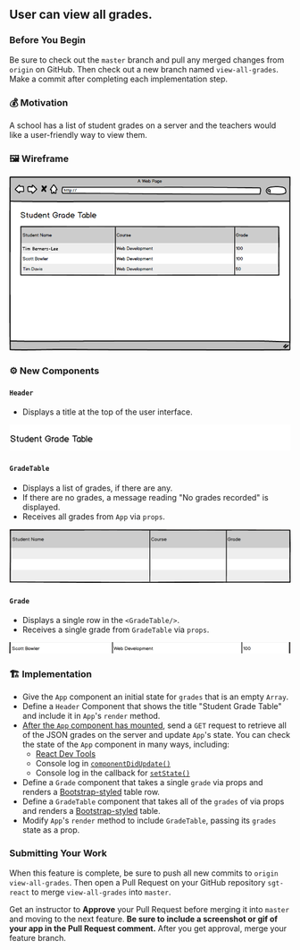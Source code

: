 ## User can view all grades.

### Before You Begin

Be sure to check out the `master` branch and pull any merged changes from `origin` on GitHub. Then check out a new branch named `view-all-grades`. Make a commit after completing each implementation step.

### 💰 Motivation

A school has a list of student grades on a server and the teachers would like a user-friendly way to view them.

### 🖼 Wireframe

![View All Grades](images/view-all-grades.png)

### ⚙️ New Components

#### `Header`

- Displays a title at the top of the user interface.

![page-header](images/view-all-grades-page-header.png)

#### `GradeTable`

- Displays a list of grades, if there are any.
- If there are no grades, a message reading "No grades recorded" is displayed.
- Receives all grades from `App` via `props`.

![grade-table](images/view-all-grades-grade-table.png)

#### `Grade`

- Displays a single row in the `<GradeTable/>`.
- Receives a single grade from `GradeTable` via `props`.

![grade-table-row](images/view-all-grades-grade-table-row.png)

### 🏗 Implementation

- Give the `App` component an initial state for `grades` that is an empty `Array`.
- Define a `Header` Component that shows the title "Student Grade Table" and include it in `App`'s `render` method.
- [After the `App` component has mounted](https://reactjs.org/docs/react-component.html#componentdidmount), send a `GET` request to retrieve all of the JSON grades on the server and update `App`'s state. You can check the state of the `App` component in many ways, including:
  - [React Dev Tools](https://chrome.google.com/webstore/detail/react-developer-tools/fmkadmapgofadopljbjfkapdkoienihi?hl=en)
  - Console log in [`componentDidUpdate()`](https://reactjs.org/docs/react-component.html#componentdidupdate)
  - Console log in the callback for [`setState()`](https://reactjs.org/docs/react-component.html#setstate)
- Define a `Grade` component that takes a single `grade` via props and renders a [Bootstrap-styled](https://getbootstrap.com/docs/4.3/content/tables/) table row.
- Define a `GradeTable` component that takes all of the `grades` of via props and renders a [Bootstrap-styled](https://getbootstrap.com/docs/4.3/content/tables/) table.
- Modify `App`'s `render` method to include `GradeTable`, passing its `grades` state as a prop.

### Submitting Your Work

When this feature is complete, be sure to push all new commits to `origin view-all-grades`. Then open a Pull Request on your GitHub repository `sgt-react` to merge `view-all-grades` into `master`.

Get an instructor to **Approve** your Pull Request before merging it into `master` and moving to the next feature.  **Be sure to include a screenshot or gif of your app in the Pull Request comment.** After you get approval, merge your feature branch.

